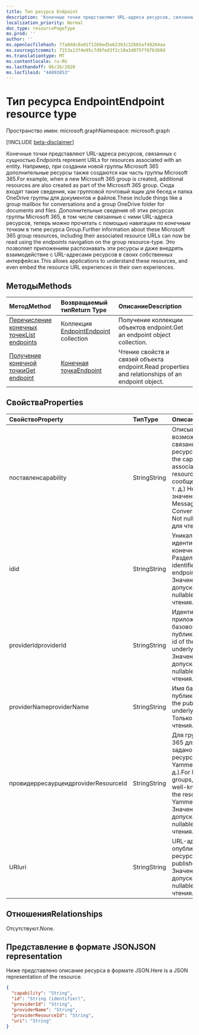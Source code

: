 ```yaml
---
title: Тип ресурса Endpoint
description: 'Конечные точки представляют URL-адреса ресурсов, связанных с сущностью.  Например, при создании новой группы Microsoft 365 дополнительные ресурсы также создаются как часть группы Microsoft 365. Сюда входят такие сведения, как групповой почтовый ящик для бесед и папка OneDrive группы для документов и файлов. Дополнительные сведения об этих ресурсах группы Microsoft 365, в том числе связанные с ними URL-адреса ресурсов, теперь можно прочитать с помощью навигации по *конечным точкам* в типе ресурса Group. Это позволяет приложениям распознавать эти ресурсы и даже внедрять взаимодействие с URL-адресами ресурсов в своих собственных интерфейсах. '
localization_priority: Normal
doc_type: resourcePageType
ms.prod: ''
author: ''
ms.openlocfilehash: 77a0ddc0a91f1269ed5e62393c32b85af49264aa
ms.sourcegitcommit: 7153a13f4e95c7d9fed3f2c10a3d075ff87b368d
ms.translationtype: MT
ms.contentlocale: ru-RU
ms.lasthandoff: 06/26/2020
ms.locfileid: "44893853"
---
```

# <a name="endpoint-resource-type"></a><span data-ttu-id="0a73b-107">Тип ресурса Endpoint</span><span class="sxs-lookup"><span data-stu-id="0a73b-107">Endpoint resource type</span></span>

<span data-ttu-id="0a73b-108">Пространство имен: microsoft.graph</span><span class="sxs-lookup"><span data-stu-id="0a73b-108">Namespace: microsoft.graph</span></span>

[!INCLUDE [beta-disclaimer](../../includes/beta-disclaimer.md)]

<span data-ttu-id="0a73b-109">Конечные точки представляют URL-адреса ресурсов, связанных с сущностью.</span><span class="sxs-lookup"><span data-stu-id="0a73b-109">Endpoints represent URLs for resources associated with an entity.</span></span>  <span data-ttu-id="0a73b-110">Например, при создании новой группы Microsoft 365 дополнительные ресурсы также создаются как часть группы Microsoft 365.</span><span class="sxs-lookup"><span data-stu-id="0a73b-110">For example, when a new Microsoft 365 group is created, additional resources are also created as part of the Microsoft 365 group.</span></span> <span data-ttu-id="0a73b-111">Сюда входят такие сведения, как групповой почтовый ящик для бесед и папка OneDrive группы для документов и файлов.</span><span class="sxs-lookup"><span data-stu-id="0a73b-111">These include things like a group mailbox for conversations and a group OneDrive folder for documents and files.</span></span> <span data-ttu-id="0a73b-112">Дополнительные сведения об этих ресурсах группы Microsoft 365, в том числе связанные с ними URL-адреса ресурсов, теперь можно прочитать с помощью навигации по *конечным точкам* в типе ресурса Group.</span><span class="sxs-lookup"><span data-stu-id="0a73b-112">Further information about these Microsoft 365 group resources, including their associated resource URLs can now be read using the *endpoints* navigation on the group resource-type.</span></span> <span data-ttu-id="0a73b-113">Это позволяет приложениям распознавать эти ресурсы и даже внедрять взаимодействие с URL-адресами ресурсов в своих собственных интерфейсах.</span><span class="sxs-lookup"><span data-stu-id="0a73b-113">This allows applications to understand these resources, and even embed the resource URL experiences in their own experiences.</span></span> 

## <a name="methods"></a><span data-ttu-id="0a73b-114">Методы</span><span class="sxs-lookup"><span data-stu-id="0a73b-114">Methods</span></span>

| <span data-ttu-id="0a73b-115">Метод</span><span class="sxs-lookup"><span data-stu-id="0a73b-115">Method</span></span>           | <span data-ttu-id="0a73b-116">Возвращаемый тип</span><span class="sxs-lookup"><span data-stu-id="0a73b-116">Return Type</span></span>    |<span data-ttu-id="0a73b-117">Описание</span><span class="sxs-lookup"><span data-stu-id="0a73b-117">Description</span></span>|
|:---------------|:--------|:----------|
|[<span data-ttu-id="0a73b-118">Перечисление конечных точек</span><span class="sxs-lookup"><span data-stu-id="0a73b-118">List endpoints</span></span>](../api/group-list-endpoints.md) |<span data-ttu-id="0a73b-119">Коллекция [Endpoint](endpoint.md)</span><span class="sxs-lookup"><span data-stu-id="0a73b-119">[Endpoint](endpoint.md) collection</span></span>| <span data-ttu-id="0a73b-120">Получение коллекции объектов endpoint.</span><span class="sxs-lookup"><span data-stu-id="0a73b-120">Get an endpoint object collection.</span></span> |
|[<span data-ttu-id="0a73b-121">Получение конечной точки</span><span class="sxs-lookup"><span data-stu-id="0a73b-121">Get endpoint</span></span>](../api/endpoint-get.md) | [<span data-ttu-id="0a73b-122">Конечная точка</span><span class="sxs-lookup"><span data-stu-id="0a73b-122">Endpoint</span></span>](endpoint.md) |<span data-ttu-id="0a73b-123">Чтение свойств и связей объекта endpoint.</span><span class="sxs-lookup"><span data-stu-id="0a73b-123">Read properties and relationships of an endpoint object.</span></span>|

## <a name="properties"></a><span data-ttu-id="0a73b-124">Свойства</span><span class="sxs-lookup"><span data-stu-id="0a73b-124">Properties</span></span>
| <span data-ttu-id="0a73b-125">Свойство</span><span class="sxs-lookup"><span data-stu-id="0a73b-125">Property</span></span>     | <span data-ttu-id="0a73b-126">Тип</span><span class="sxs-lookup"><span data-stu-id="0a73b-126">Type</span></span>   |<span data-ttu-id="0a73b-127">Описание</span><span class="sxs-lookup"><span data-stu-id="0a73b-127">Description</span></span>|
|:---------------|:--------|:----------|
| <span data-ttu-id="0a73b-128">поставлен</span><span class="sxs-lookup"><span data-stu-id="0a73b-128">capability</span></span>     | <span data-ttu-id="0a73b-129">String</span><span class="sxs-lookup"><span data-stu-id="0a73b-129">String</span></span>  | <span data-ttu-id="0a73b-130">Описывает возможность, связанную с этим ресурсом.</span><span class="sxs-lookup"><span data-stu-id="0a73b-130">Describes the capability that is associated with this resource.</span></span> <span data-ttu-id="0a73b-131">(например, сообщения, беседы и т. д.)  Не допускает значение null.</span><span class="sxs-lookup"><span data-stu-id="0a73b-131">(e.g. Messages, Conversations, etc.)  Not nullable.</span></span> <span data-ttu-id="0a73b-132">Только для чтения.</span><span class="sxs-lookup"><span data-stu-id="0a73b-132">Read-only.</span></span> |
| <span data-ttu-id="0a73b-133">id</span><span class="sxs-lookup"><span data-stu-id="0a73b-133">id</span></span>             | <span data-ttu-id="0a73b-134">String</span><span class="sxs-lookup"><span data-stu-id="0a73b-134">String</span></span>  | <span data-ttu-id="0a73b-135">Уникальный идентификатор для конечной точки; Разделе.</span><span class="sxs-lookup"><span data-stu-id="0a73b-135">Unique identifier for the endpoint; Key.</span></span> <span data-ttu-id="0a73b-136">Значение null не допускается.</span><span class="sxs-lookup"><span data-stu-id="0a73b-136">Not nullable.</span></span> <span data-ttu-id="0a73b-137">Только для чтения.</span><span class="sxs-lookup"><span data-stu-id="0a73b-137">Read-only.</span></span>|
| <span data-ttu-id="0a73b-138">providerId</span><span class="sxs-lookup"><span data-stu-id="0a73b-138">providerId</span></span>     | <span data-ttu-id="0a73b-139">String</span><span class="sxs-lookup"><span data-stu-id="0a73b-139">String</span></span>  | <span data-ttu-id="0a73b-140">Идентификатор приложения для базовой службы публикации.</span><span class="sxs-lookup"><span data-stu-id="0a73b-140">Application id of the publishing underlying service.</span></span> <span data-ttu-id="0a73b-141">Значение null не допускается.</span><span class="sxs-lookup"><span data-stu-id="0a73b-141">Not nullable.</span></span> <span data-ttu-id="0a73b-142">Только для чтения.</span><span class="sxs-lookup"><span data-stu-id="0a73b-142">Read-only.</span></span>|
| <span data-ttu-id="0a73b-143">providerName</span><span class="sxs-lookup"><span data-stu-id="0a73b-143">providerName</span></span>   | <span data-ttu-id="0a73b-144">String</span><span class="sxs-lookup"><span data-stu-id="0a73b-144">String</span></span>  | <span data-ttu-id="0a73b-145">Имя базовой службы публикации.</span><span class="sxs-lookup"><span data-stu-id="0a73b-145">Name of the publishing underlying service.</span></span> <span data-ttu-id="0a73b-146">Только для чтения.</span><span class="sxs-lookup"><span data-stu-id="0a73b-146">Read-only.</span></span>|
| <span data-ttu-id="0a73b-147">провидерресаурцеид</span><span class="sxs-lookup"><span data-stu-id="0a73b-147">providerResourceId</span></span>|<span data-ttu-id="0a73b-148">String</span><span class="sxs-lookup"><span data-stu-id="0a73b-148">String</span></span>| <span data-ttu-id="0a73b-149">Для групп Microsoft 365 для ресурса задано известное имя ресурса (например, Yammer. Фидурл и т. д.).</span><span class="sxs-lookup"><span data-stu-id="0a73b-149">For Microsoft 365 groups, this is set to a well-known name for the resource (e.g. Yammer.FeedURL etc.).</span></span> <span data-ttu-id="0a73b-150">Значение null не допускается.</span><span class="sxs-lookup"><span data-stu-id="0a73b-150">Not nullable.</span></span> <span data-ttu-id="0a73b-151">Только для чтения.</span><span class="sxs-lookup"><span data-stu-id="0a73b-151">Read-only.</span></span>|
| <span data-ttu-id="0a73b-152">URI</span><span class="sxs-lookup"><span data-stu-id="0a73b-152">uri</span></span>            | <span data-ttu-id="0a73b-153">String</span><span class="sxs-lookup"><span data-stu-id="0a73b-153">String</span></span>  | <span data-ttu-id="0a73b-154">URL-адрес опубликованного ресурса.</span><span class="sxs-lookup"><span data-stu-id="0a73b-154">URL of the published resource.</span></span> <span data-ttu-id="0a73b-155">Значение null не допускается.</span><span class="sxs-lookup"><span data-stu-id="0a73b-155">Not nullable.</span></span> <span data-ttu-id="0a73b-156">Только для чтения.</span><span class="sxs-lookup"><span data-stu-id="0a73b-156">Read-only.</span></span>|

## <a name="relationships"></a><span data-ttu-id="0a73b-157">Отношения</span><span class="sxs-lookup"><span data-stu-id="0a73b-157">Relationships</span></span>

<span data-ttu-id="0a73b-158">Отсутствуют.</span><span class="sxs-lookup"><span data-stu-id="0a73b-158">None.</span></span>


## <a name="json-representation"></a><span data-ttu-id="0a73b-159">Представление в формате JSON</span><span class="sxs-lookup"><span data-stu-id="0a73b-159">JSON representation</span></span>
<span data-ttu-id="0a73b-160">Ниже представлено описание ресурса в формате JSON.</span><span class="sxs-lookup"><span data-stu-id="0a73b-160">Here is a JSON representation of the resource.</span></span>

<!-- {
  "blockType": "resource",
  "optionalProperties": [

  ],
  "@odata.type": "microsoft.graph.endpoint"
}-->

```json
{
  "capability": "String",
  "id": "String (identifier)",
  "providerId": "String",
  "providerName": "String",
  "providerResourceId": "String",
  "uri": "String"
}

```

<!-- uuid: 8fcb5dbc-d5aa-4681-8e31-b001d5168d79
2015-10-25 14:57:30 UTC -->
<!--
{
  "type": "#page.annotation",
  "description": "Endpoint resource",
  "keywords": "",
  "section": "documentation",
  "tocPath": "",
  "suppressions": []
}
-->
